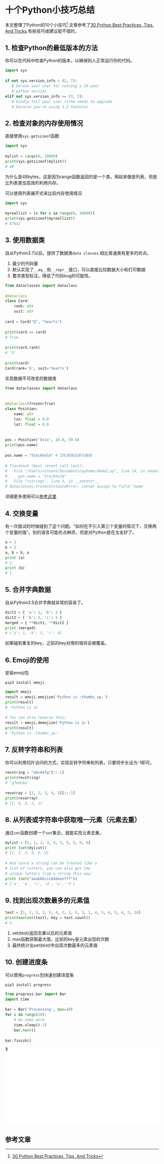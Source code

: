 # 十个Python小技巧总结
本文整理了Python的10个小技巧[^1].文章参考了[30 Python Best Practices, Tips, And Tricks](https://towardsdatascience.com/30-python-best-practices-tips-and-tricks-caefb9f8c5f5).有些技巧或建议挺不错的，

## 1. 检查Python的最低版本的方法
你可以在代码中检查Python的版本，以确保别人正常运行你的代码。

```python
import sys

if not sys.version_info > (2, 7):
   # berate your user for running a 10 year
   # python version
elif not sys.version_info >= (3, 5):
   # Kindly tell your user (s)he needs to upgrade
   # because you're using 3.5 features
```

## 2. 检查对象的内存使用情况
直接使用`sys.getsizeof`函数

```python
import sys

mylist = range(0, 10000)
print(sys.getsizeof(mylist))
# 48
```
为什么是48bytes，这是因为range函数返回的是一个类，用起来像是列表，但是比列表更加高效的利用内存。

可以使用列表展开式来比较内存使用情况

```python
import sys

myreallist = [x for x in range(0, 10000)]
print(sys.getsizeof(myreallist))
# 87632
```

## 3. 使用数据类
自从Python3.7以后，提供了数据类`data classes`.相比普通类有更多的优点。
1. 最少的代码量
2. 默认实现了`__eq__`和`__repr__`接口，可以直接比较数据大小和打印数据
3. 要求类型标注，降低了代码bug的可能性。

```python
from dataclasses import dataclass

@dataclass
class Card:
    rank: str
    suit: str
    
card = Card("Q", "hearts")

print(card == card)
# True

print(card.rank)
# 'Q'

print(card)
Card(rank='Q', suit='hearts')
```
实现数据不可改变的数据类

```python
from dataclasses import dataclass


@dataclass(frozen=True)
class Position:
    name: str
    lon: float = 0.0
    lat: float = 0.0


pos = Position('Oslo', 10.8, 59.9)
print(pos.name)

pos.name = "Stockholm" # IDE直接会提示报错

# Traceback (most recent call last):
#   File "/Users/vincent/Documents/pyhome/demo2.py", line 14, in <module>
#     pos.name = "Stockholm"
#   File "<string>", line 3, in __setattr__
# dataclasses.FrozenInstanceError: cannot assign to field 'name'
```
详细更多使用可以[参考这里](https://realpython.com/python-data-classes/)

## 4. 交换变量
有一次面试的时候碰到了这个问题。“如何在不引入第三个变量的情况下，交换两个变量的值”。别的语言可能优点麻烦，但是对Python是在太友好了。

```python
a = 1
b = 2
a, b = b, a
print (a)
# 2
print (b)
# 1
```

## 5. 合并字典数据
自从Python3.5合并字典就非常的容易了。

```python
dict1 = { 'a': 1, 'b': 2 }
dict2 = { 'b': 3, 'c': 4 }
merged = { **dict1, **dict2 }
print (merged)
# {'a': 1, 'b': 3, 'c': 4}
```
如果碰到重复的key，之前的key对用的值将会被覆盖。

## 6. Emoji的使用
安装emoji包

```
pip3 install emoji
```

```python
import emoji
result = emoji.emojize('Python is :thumbs_up:')
print(result)
# 'Python is 👍'

# You can also reverse this:
result = emoji.demojize('Python is 👍')
print(result)
# 'Python is :thumbs_up:'
```

## 7. 反转字符串和列表
你可以利用切片访问的方式，实现反转字符串和列表，只要将步长设为-1即可。

```python
revstring = "abcdefg"[::-1]
print(revstring)
# 'gfedcba'

revarray = [1, 2, 3, 4, 5][::-1]
print(revarray)
# [5, 4, 3, 2, 1]
```

## 8. 从列表或字符串中获取唯一元素（元素去重）
通过`set`函数创建一个`set`集合，就能实现元素去重。

```python
mylist = [1, 1, 2, 3, 4, 5, 5, 5, 6, 6]
print (set(mylist))
# {1, 2, 3, 4, 5, 6}

# And since a string can be treated like a 
# list of letters, you can also get the 
# unique letters from a string this way:
print (set("aaabbbcccdddeeefff"))
# {'a', 'b', 'c', 'd', 'e', 'f'}
```

## 9. 找到出现次数最多的元素值

```python
test = [1, 2, 5, 3, 5, 4, 2, 2, 5, 3, 1, 4, 5, 4, 5, 4, 5, 10]
print(max(set(test), key = test.count))
# 5
```

1. set(test)返回去重以后的元素值
2. max函数获取最大值，比较的key是元素出现的次数
3. 最终统计出set(test)中出现次数最多的元素值

## 10. 创建进度条
可以使用`progress`包快速创建进度条

```
pip3 install progress
```

```python
from progress.bar import Bar
import time

bar = Bar('Processing', max=20)
for i in range(20):
    # Do some work
    time.sleep(0.2)
    bar.next()
    
bar.finish()
```

![1_JAQfXWEmuu-9Cvvd5LZPpg](media/15789817867460/1_JAQfXWEmuu-9Cvvd5LZPpg.gif)

## 参考文章

[^1]: [30 Python Best Practices, Tips, And Tricks](https://towardsdatascience.com/30-python-best-practices-tips-and-tricks-caefb9f8c5f5)


